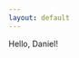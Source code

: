 ```yaml
---
layout: default
---
```

<html lang="en">
    <head>
        <title>
            Hello!
        </title>
    </head>
    <body>
        Hello, Daniel!
        </body>
</html>
